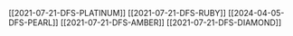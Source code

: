 [[2021-07-21-DFS-PLATINUM]]
[[2021-07-21-DFS-RUBY]]
[[2024-04-05-DFS-PEARL]]
[[2021-07-21-DFS-AMBER]]
[[2021-07-21-DFS-DIAMOND]]